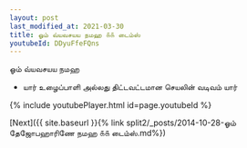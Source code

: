 ```yaml
---
layout: post
last_modified_at: 2021-03-30
title: ஓம் வ்யவசயய நமஹ ௧௧ டைம்ஸ்
youtubeId: DDyuFfeFQns
---
```

 
 
 ஓம் வ்யவசயய நமஹ  
 
 -  யார் உழைப்பாளி அல்லது திட்டவட்டமான செயலின் வடிவம் யார் 
 
  
 
  
 
 
 
 
 
 


{% include youtubePlayer.html id=page.youtubeId %}
 
[Next]({{ site.baseurl }}{% link  split2/_posts/2014-10-28-ஓம் தேஜோபஹாரிணே நமஹ ௧௧ டைம்ஸ்.md%})
 
